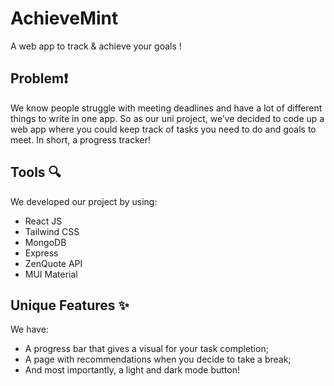 # AchieveMint
A web app to track & achieve your goals !

## Problem❗ 
We know people struggle with meeting deadlines and have a lot of different things to write in one app.
So as our uni project, we’ve decided to code up a web app where you could keep track of tasks you need to do and goals to meet. In short, a progress tracker!

## Tools 🔍 
We developed our project by using:
- React JS
- Tailwind CSS
- MongoDB
- Express
- ZenQuote API
- MUI Material

## Unique Features ✨
We have:
- A progress bar that gives a visual for your task completion;
- A page with recommendations when you decide to take a break;
- And most importantly, a light and dark mode button!
